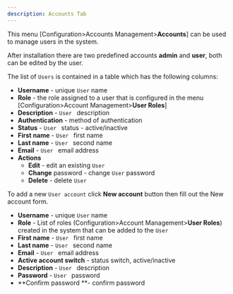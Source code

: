 ```yaml
---
description: Accounts Tab
---
```




This menu [Configuration>Accounts Management>**Accounts**] can be used to manage users in the system.

After installation there are two predefined accounts **admin** and **user**, both can be edited by the user.

The list of `Users`  is contained in a table which has the following columns:

- **Username** - unique `User` name
- **Role** - the role assigned to a user that is configured in the menu [Configuration>Account Management>**User Roles**]
- **Description** -  `User `  description 
- **Authentication** - method of authentication
- **Status** - `User ` status - active/inactive
- **First name** - `User ` first name
- **Last name** - `User ` second name 
- **Email** - `User ` email address
- **Actions**
  - **Edit** - edit an existing `User`  
  - **Change** password - change `User` password  
  - **Delete** - delete   `User` 



To add a new `User account`  click **New account** button then fill out the New account form. 

- **Username** - unique `User` name
- **Role** - List of roles (Configuration>Account Management>**User Roles**) created in the system that can be added to the `User` 
- **First name** - `User ` first name
- **Last name** - `User ` second name 
- **Email** - `User ` email address
- **Active account switch** - status switch, active/inactive
- **Description** -  `User `  description 
- **Password** - `User ` password
- **Confirm password **- confirm password
